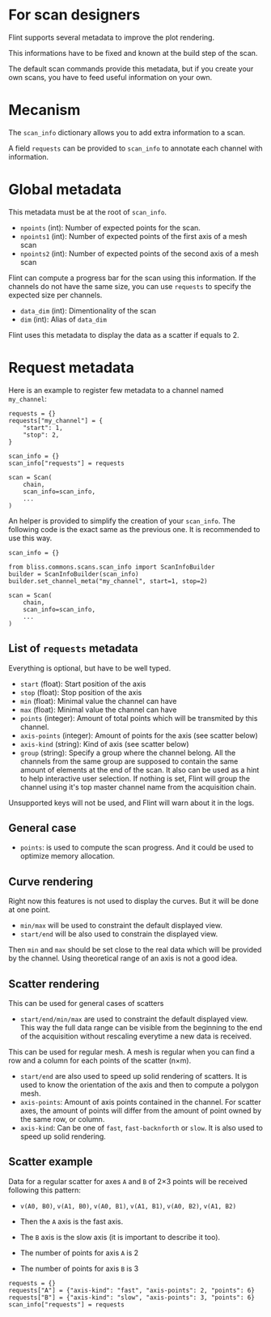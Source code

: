 
# For scan designers

Flint supports several metadata to improve the plot rendering.

This informations have to be fixed and known at the build step of the scan.

The default scan commands provide this metadata, but if you create your own
scans, you have to feed useful information on your own.

# Mecanism

The `scan_info` dictionary allows you to add extra information to a scan.

A field `requests` can be provided to `scan_info` to annotate each channel with
information.

# Global metadata

This metadata must be at the root of `scan_info`.

- `npoints` (int): Number of expected points for the scan.
- `npoints1` (int): Number of expected points of the first axis of a mesh scan
- `npoints2` (int): Number of expected points of the second axis of a mesh scan

Flint can compute a progress bar for the scan using this information. If the
channels do not have the same size, you can use `requests` to specify the expected
size per channels.

- `data_dim` (int): Dimentionality of the scan
- `dim` (int): Alias of `data_dim`

Flint uses this metadata to display the data as a scatter if equals to 2.

# Request metadata

Here is an example to register few metadata to a channel named `my_channel`:
```
requests = {}
requests["my_channel"] = {
    "start": 1,
    "stop": 2,
}

scan_info = {}
scan_info["requests"] = requests

scan = Scan(
    chain,
    scan_info=scan_info,
    ...
)
```

An helper is provided to simplify the creation of your `scan_info`. The
following code is the exact same as the previous one. It is recommended to use
this way.

```
scan_info = {}

from bliss.commons.scans.scan_info import ScanInfoBuilder
builder = ScanInfoBuilder(scan_info)
builder.set_channel_meta("my_channel", start=1, stop=2)

scan = Scan(
    chain,
    scan_info=scan_info,
    ...
)
```

## List of `requests` metadata

Everything is optional, but have to be well typed.

- `start` (float): Start position of the axis
- `stop` (float): Stop position of the axis
- `min` (float): Minimal value the channel can have
- `max` (float): Minimal value the channel can have
- `points` (integer): Amount of total points which will be transmited by this
                      channel.
- `axis-points` (integer): Amount of points for the axis (see scatter below)
- `axis-kind` (string): Kind of axis (see scatter below)
- `group` (string): Specify a group where the channel belong. All the channels
                    from the same group are supposed to contain the same amount
                    of elements at the end of the scan. It also can be used as
                    a hint to help interactive user selection.
                    If nothing is set, Flint will group the channel using it's
                    top master channel name from the acquisition chain.

Unsupported keys will not be used, and Flint will warn about it in the logs.

## General case

- `points`: is used to compute the scan progress. And it could be used to
  optimize memory allocation.

## Curve rendering

Right now this features is not used to display the curves. But it will be
done at one point.

- `min/max` will be used to constraint the default displayed view.
- `start/end` will be also used to constrain the displayed view.

Then `min` and `max` should be set close to the real data which will be provided
by the channel. Using theoretical range of an axis is not a good idea.

## Scatter rendering

This can be used for general cases of scatters

- `start/end/min/max` are used to constraint the default displayed view. This way
  the full data range can be visible from the beginning to the end of the
  acquisition without rescaling everytime a new data is received.

This can be used for regular mesh. A mesh is regular when you can find a row
and a column for each points of the scatter (n×m).

- `start/end` are also used to speed up solid rendering of scatters. It is used
  to know the orientation of the axis and then to compute a polygon mesh.
- `axis-points`: Amount of axis points contained in the channel. For scatter axes,
  the amount of points will differ from the amount of point owned by the same row,
  or column.
- `axis-kind`: Can be one of `fast`, `fast-backnforth` or `slow`.
  It is also used to speed up solid rendering.

## Scatter example

Data for a regular scatter for axes `A` and `B` of 2×3 points will be received
following this pattern:

- `v(A0, B0)`, `v(A1, B0)`, `v(A0, B1)`, `v(A1, B1)`, `v(A0, B2)`, `v(A1, B2)`

- Then the `A` axis is the fast axis.
- The `B` axis is the slow axis (it is important to describe it too).
- The number of points for axis `A` is 2
- The number of points for axis `B` is 3

```
requests = {}
requests["A"] = {"axis-kind": "fast", "axis-points": 2, "points": 6}
requests["B"] = {"axis-kind": "slow", "axis-points": 3, "points": 6}
scan_info["requests"] = requests
```
